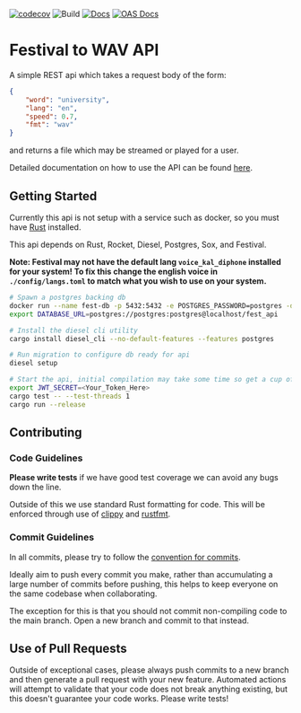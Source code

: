 [![codecov](https://codecov.io/gh/JosiahBull/festival-api/branch/main/graph/badge.svg?token=ISOL8A7QVA)](https://codecov.io/gh/JosiahBull/festival-api)
![Build](https://github.com/JosiahBull/festival-api/actions/workflows/test.yml/badge.svg)
[![Docs](https://github.com/JosiahBull/festival-api/actions/workflows/docs.yml/badge.svg)](https://josiahbull.github.io/festival-api/festival_api/index.html)
[![OAS Docs](https://github.com/JosiahBull/festival-api/actions/workflows/redoc.yml/badge.svg)](https://josiahbull.github.io/festival-api/)
# Festival to WAV API
A simple REST api which takes a request body of the form:
```json
{
    "word": "university",
    "lang": "en",
    "speed": 0.7,
    "fmt": "wav"
}
```
and returns a file which may be streamed or played for a user.

Detailed documentation on how to use the API can be found [here](https://josiahbull.github.io/festival-api/).

## Getting Started

Currently this api is not setup with a service such as docker, so you must have [Rust](https://www.rust-lang.org/tools/install) installed.

This api depends on Rust, Rocket, Diesel, Postgres, Sox, and Festival.

**Note: Festival may not have the default lang `voice_kal_diphone` installed for your system! To fix this change the english voice in `./config/langs.toml` to match what you wish to use on your system.**

```sh
# Spawn a postgres backing db
docker run --name fest-db -p 5432:5432 -e POSTGRES_PASSWORD=postgres -d postgres
export DATABASE_URL=postgres://postgres:postgres@localhost/fest_api

# Install the diesel cli utility
cargo install diesel_cli --no-default-features --features postgres

# Run migration to configure db ready for api
diesel setup

# Start the api, initial compilation may take some time so get a cup of tea
export JWT_SECRET=<Your_Token_Here>
cargo test -- --test-threads 1
cargo run --release
```

## Contributing

### Code Guidelines
**Please write tests** if we have good test coverage we can avoid any bugs down the line.


Outside of this we use standard Rust formatting for code. This will be enforced through use of [clippy](https://github.com/rust-lang/rust-clippy) and [rustfmt](https://github.com/rust-lang/rustfmt).

### Commit Guidelines
In all commits, please try to follow the [convention for commits](https://www.conventionalcommits.org/en/v1.0.0/#specification).

Ideally aim to push every commit you make, rather than accumulating a large number of commits before pushing, this helps to keep everyone on the same
codebase when collaborating. 

The exception for this is that you should not commit non-compiling code to the main branch. Open a new branch and 
commit to that instead.

## Use of Pull Requests
Outside of exceptional cases, please always push commits to a new branch and then generate a pull request with your new feature. Automated actions will attempt to validate that your code does not break anything existing, but this doesn't guarantee your code works. Please write tests!